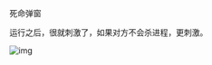 死命弹窗

运行之后，很就刺激了，如果对方不会杀进程，更刺激。

![img](https://pic2.zhimg.com/80/v2-4f362e4bc204f49571bb5fa1de2acf99_720w.webp)